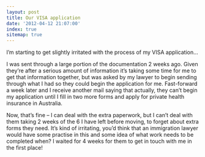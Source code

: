 ```yaml
---
layout: post
title: Our VISA application
date: '2012-04-12 21:07:00'
index: true
sitemap: true
---
```


I’m starting to get slightly irritated with the process of my VISA application…

I was sent through a large portion of the documentation 2 weeks ago. Given they’re after a serious amount of information it’s taking some time for me to get that information together, but was asked by my lawyer to begin sending through what I had so they could begin the application for me. Fast-forward a week later and I receive another mail saying that actually, they can’t begin my application until I fill in two more forms and apply for private health insurance in Australia.

Now, that’s fine – I can deal with the extra paperwork, but I can’t deal with them taking 2 weeks of the 6 I have left before moving, to forget about extra forms they need. It’s kind of irritating, you’d think that an immigration lawyer would have some practise in this and some idea of what work needs to be completed when? I waited for 4 weeks for them to get in touch with me in the first place!

